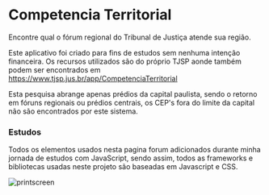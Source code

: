 <h1>Competencia Territorial</h1>
Encontre qual o fórum regional do Tribunal de Justiça atende sua região.

Este aplicativo foi criado para fins de estudos sem nenhuma intenção financeira. 
Os recursos utilizados são do próprio TJSP aonde também podem ser encontrados em https://www.tjsp.jus.br/app/CompetenciaTerritorial

Esta pesquisa abrange apenas prédios da capital paulista, sendo o retorno em fóruns regionais ou prédios centrais, os CEP's fora do limite da capital não são encontrados por este sistema.

<h3>Estudos</h3>
Todos os elementos usados nesta pagina forum adicionados durante minha jornada de estudos com JavaScript, sendo assim, todos as frameworks e bibliotecas usadas neste projeto são baseadas em Javascript e CSS.


![printscreen](https://i.imgur.com/i4P0vEa.png)
